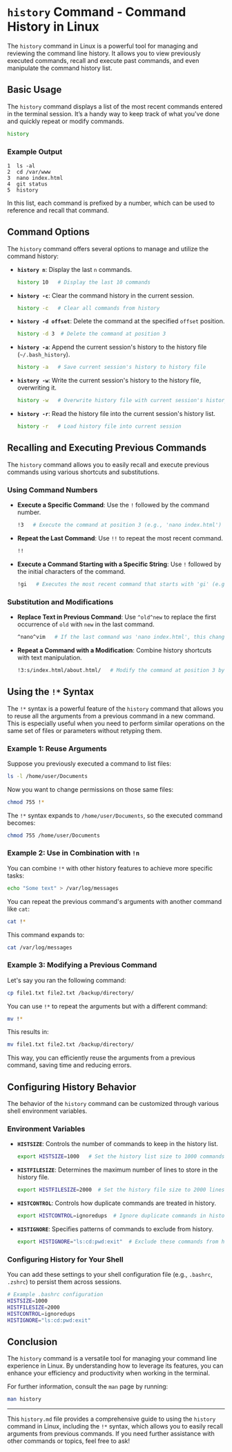 # `history` Command - Command History in Linux

The `history` command in Linux is a powerful tool for managing and reviewing the command line history. It allows you to view previously executed commands, recall and execute past commands, and even manipulate the command history list.

## Basic Usage

The `history` command displays a list of the most recent commands entered in the terminal session. It’s a handy way to keep track of what you've done and quickly repeat or modify commands.

```sh
history
```

### Example Output

```plaintext
1  ls -al
2  cd /var/www
3  nano index.html
4  git status
5  history
```

In this list, each command is prefixed by a number, which can be used to reference and recall that command.

## Command Options

The `history` command offers several options to manage and utilize the command history:

- **`history n`**: Display the last `n` commands.

  ```sh
  history 10   # Display the last 10 commands
  ```

- **`history -c`**: Clear the command history in the current session.

  ```sh
  history -c   # Clear all commands from history
  ```

- **`history -d offset`**: Delete the command at the specified `offset` position.

  ```sh
  history -d 3  # Delete the command at position 3
  ```

- **`history -a`**: Append the current session's history to the history file (`~/.bash_history`).

  ```sh
  history -a   # Save current session's history to history file
  ```

- **`history -w`**: Write the current session's history to the history file, overwriting it.

  ```sh
  history -w   # Overwrite history file with current session's history
  ```

- **`history -r`**: Read the history file into the current session's history list.

  ```sh
  history -r   # Load history file into current session
  ```

## Recalling and Executing Previous Commands

The `history` command allows you to easily recall and execute previous commands using various shortcuts and substitutions.

### Using Command Numbers

- **Execute a Specific Command**: Use the `!` followed by the command number.

  ```sh
  !3   # Execute the command at position 3 (e.g., 'nano index.html')
  ```

- **Repeat the Last Command**: Use `!!` to repeat the most recent command.

  ```sh
  !!
  ```

- **Execute a Command Starting with a Specific String**: Use `!` followed by the initial characters of the command.

  ```sh
  !gi   # Executes the most recent command that starts with 'gi' (e.g., 'git status')
  ```

### Substitution and Modifications

- **Replace Text in Previous Command**: Use `^old^new` to replace the first occurrence of `old` with `new` in the last command.

  ```sh
  ^nano^vim   # If the last command was 'nano index.html', this changes it to 'vim index.html'
  ```

- **Repeat a Command with a Modification**: Combine history shortcuts with text manipulation.

  ```sh
  !3:s/index.html/about.html/   # Modify the command at position 3 by replacing 'index.html' with 'about.html'
  ```

## Using the `!*` Syntax

The `!*` syntax is a powerful feature of the `history` command that allows you to reuse all the arguments from a previous command in a new command. This is especially useful when you need to perform similar operations on the same set of files or parameters without retyping them.

### Example 1: Reuse Arguments

Suppose you previously executed a command to list files:

```sh
ls -l /home/user/Documents
```

Now you want to change permissions on those same files:

```sh
chmod 755 !*
```

The `!*` syntax expands to `/home/user/Documents`, so the executed command becomes:

```sh
chmod 755 /home/user/Documents
```

### Example 2: Use in Combination with `!n`

You can combine `!*` with other history features to achieve more specific tasks:

```sh
echo "Some text" > /var/log/messages
```

You can repeat the previous command's arguments with another command like `cat`:

```sh
cat !*
```

This command expands to:

```sh
cat /var/log/messages
```

### Example 3: Modifying a Previous Command

Let's say you ran the following command:

```sh
cp file1.txt file2.txt /backup/directory/
```

You can use `!*` to repeat the arguments but with a different command:

```sh
mv !*
```

This results in:

```sh
mv file1.txt file2.txt /backup/directory/
```

This way, you can efficiently reuse the arguments from a previous command, saving time and reducing errors.

## Configuring History Behavior

The behavior of the `history` command can be customized through various shell environment variables.

### Environment Variables

- **`HISTSIZE`**: Controls the number of commands to keep in the history list.

  ```sh
  export HISTSIZE=1000   # Set the history list size to 1000 commands
  ```

- **`HISTFILESIZE`**: Determines the maximum number of lines to store in the history file.

  ```sh
  export HISTFILESIZE=2000  # Set the history file size to 2000 lines
  ```

- **`HISTCONTROL`**: Controls how duplicate commands are treated in history.

  ```sh
  export HISTCONTROL=ignoredups  # Ignore duplicate commands in history
  ```

- **`HISTIGNORE`**: Specifies patterns of commands to exclude from history.

  ```sh
  export HISTIGNORE="ls:cd:pwd:exit"  # Exclude these commands from history
  ```

### Configuring History for Your Shell

You can add these settings to your shell configuration file (e.g., `.bashrc`, `.zshrc`) to persist them across sessions.

```sh
# Example .bashrc configuration
HISTSIZE=1000
HISTFILESIZE=2000
HISTCONTROL=ignoredups
HISTIGNORE="ls:cd:pwd:exit"
```

## Conclusion

The `history` command is a versatile tool for managing your command line experience in Linux. By understanding how to leverage its features, you can enhance your efficiency and productivity when working in the terminal.

For further information, consult the `man` page by running:

```sh
man history
```

---

This `history.md` file provides a comprehensive guide to using the `history` command in Linux, including the `!*` syntax, which allows you to easily recall arguments from previous commands. If you need further assistance with other commands or topics, feel free to ask!
